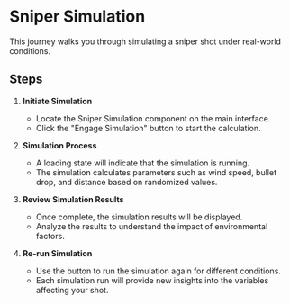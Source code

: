 # Sniper Simulation

This journey walks you through simulating a sniper shot under real-world conditions.

## Steps

1. **Initiate Simulation**
   - Locate the Sniper Simulation component on the main interface.
   - Click the "Engage Simulation" button to start the calculation.

2. **Simulation Process**
   - A loading state will indicate that the simulation is running.
   - The simulation calculates parameters such as wind speed, bullet drop, and distance based on randomized values.

3. **Review Simulation Results**
   - Once complete, the simulation results will be displayed.
   - Analyze the results to understand the impact of environmental factors.

4. **Re-run Simulation**
   - Use the button to run the simulation again for different conditions.
   - Each simulation run will provide new insights into the variables affecting your shot.